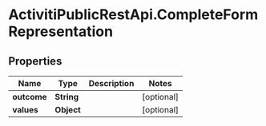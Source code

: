 # ActivitiPublicRestApi.CompleteFormRepresentation

## Properties
Name | Type | Description | Notes
------------ | ------------- | ------------- | -------------
**outcome** | **String** |  | [optional] 
**values** | **Object** |  | [optional] 


